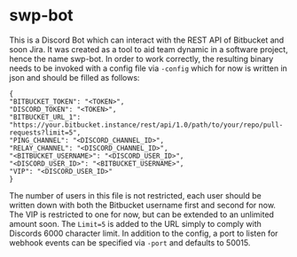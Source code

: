 # swp-bot

This is a Discord Bot which can interact with the REST API of Bitbucket and soon Jira.
It was created as a tool to aid team dynamic in a software project, hence the name swp-bot.
In order to work correctly, the resulting binary needs to be invoked with a config file
via `-config` which for now is written in json and should be filled as follows:

```
{
"BITBUCKET_TOKEN": "<TOKEN>",
"DISCORD_TOKEN": "<TOKEN>",
"BITBUCKET_URL_1": "https://your.bitbucket.instance/rest/api/1.0/path/to/your/repo/pull-requests?limit=5",
"PING_CHANNEL": "<DISCORD_CHANNEL_ID>",
"RELAY_CHANNEL": "<DISCORD_CHANNEL_ID>",
"<BITBUCKET_USERNAME>": "<DISCORD_USER_ID>",
"<DISCORD_USER_ID>": "<BITBUCKET_USERNAME>",
"VIP": "<DISCORD_USER_ID>"
}
```

The number of users in this file is not restricted, each user should be written down
with both the Bitbucket username first and second for now. The VIP is restricted to one
for now, but can be extended to an unlimited amount soon. The `Limit=5` is added
to the URL simply to comply with Discords 6000 character limit. In addition to the config,
a port to listen for webhook events can be specified via `-port` and defaults to 50015.

